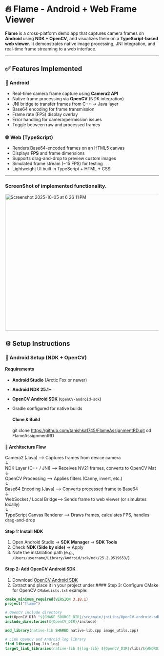 # 🔥 Flame - Android + Web Frame Viewer

**Flame** is a cross-platform demo app that captures camera frames on **Android** using **NDK + OpenCV**, and visualizes them on a **TypeScript-based web viewer**. It demonstrates native image processing, JNI integration, and real-time frame streaming to a web interface.

---

## ✅ Features Implemented

### 📱 Android
- Real-time camera frame capture using **Camera2 API**
- Native frame processing via **OpenCV** (NDK integration)
- JNI bridge to transfer frames from C++ → Java layer
- Base64 encoding for frame transmission
- Frame rate (FPS) display overlay
- Error handling for camera/permission issues
- Toggle between raw and processed frames

### 🌐 Web (TypeScript)
- Renders Base64-encoded frames on an HTML5 canvas
- Displays **FPS** and frame dimensions
- Supports drag-and-drop to preview custom images
- Simulated frame stream (~15 FPS) for testing
- Lightweight UI built in TypeScript + HTML + CSS

---
### ScreenShot of implemented functionality.
<img width="1348" height="447" alt="Screenshot 2025-10-05 at 6 26 11 PM" src="https://github.com/user-attachments/assets/815223f1-2e8b-48fc-9fc0-1513a6f7bb05" />





## ⚙ Setup Instructions

### 🧩 Android Setup (NDK + OpenCV)

#### Requirements
- **Android Studio** (Arctic Fox or newer)
- **Android NDK 25.1+**
- **OpenCV Android SDK** (`OpenCV-android-sdk`)
- Gradle configured for native builds

  #### Clone & Build
  git clone https://github.com/tanishka1745/FlameAssignmentRD.git 
  cd FlameAssignmentRD

#### 🧠 Architecture Flow

Camera2 (Java)          --> Captures frames from device camera  
↓  
NDK Layer (C++ / JNI)  --> Receives NV21 frames, converts to OpenCV Mat  
↓  
OpenCV Processing       --> Applies filters (Canny, invert, etc.)  
↓  
Base64 Encoding (Java)  --> Converts processed frame to Base64  
↓  
WebSocket / Local Bridge--> Sends frame to web viewer (or simulates locally)  
↓  
TypeScript Canvas Renderer --> Draws frames, calculates FPS, handles drag-and-drop

#### Step 1: Install NDK
1. Open Android Studio → **SDK Manager** → **SDK Tools**
2. Check **NDK (Side by side)** → Apply  
3. Note the installation path (e.g., `/Users/username/Library/Android/sdk/ndk/25.2.9519653/`)

#### Step 2: Add OpenCV Android SDK
1. Download [OpenCV Android SDK](https://opencv.org/releases/)
2. Extract and place it in your project under:#### Step 3: Configure CMake for OpenCV
`CMakeLists.txt` example:
```cmake
cmake_minimum_required(VERSION 3.18.1)
project("flame")

# OpenCV include directory
set(OpenCV_DIR "${CMAKE_SOURCE_DIR}/src/main/jniLibs/OpenCV-android-sdk/sdk/native/jni")
include_directories(${OpenCV_DIR}/include)

add_library(native-lib SHARED native-lib.cpp image_utils.cpp)

# Link OpenCV and Android log library
find_library(log-lib log)
target_link_libraries(native-lib ${log-lib} ${OpenCV_DIR}/libs/${ANDROID_ABI}/libopencv_java4.so)
